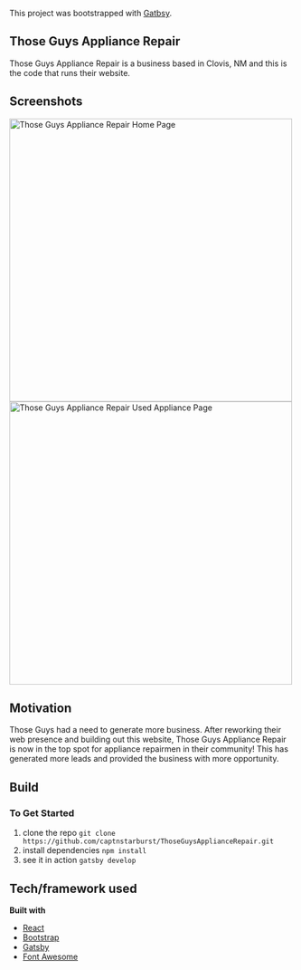 This project was bootstrapped with [Gatbsy](https://www.gatsbyjs.org/).

## Those Guys Appliance Repair
Those Guys Appliance Repair is a business based in Clovis, NM and this is the code that runs their website. 

## Screenshots
<img src="https://raw.githubusercontent.com/captnstarburst/ThoseGuysApplianceRepair/master/public/ScreenshotThosGuysAppliance%20Repair.png" alt="Those Guys Appliance Repair Home Page" height="500px">

<img src="https://raw.githubusercontent.com/captnstarburst/ThoseGuysApplianceRepair/master/public/Screenshot_2020-02-24%20%F0%9F%A7%B0%20Those%20Guys%20Appliance%20Repair%20%F0%9F%A7%BA.png" alt="Those Guys Appliance Repair Used Appliance Page" height="500px">

## Motivation
Those Guys had a need to generate more business. After reworking their web presence and building out this website, Those Guys Appliance Repair is now in the top spot for appliance repairmen in their community! This has generated more leads and provided the business with more opportunity. 

## Build
### To Get Started
1) clone the repo `git clone https://github.com/captnstarburst/ThoseGuysApplianceRepair.git`
2) install dependencies `npm install`
3) see it in action `gatsby develop`


## Tech/framework used
<b>Built with</b>
- [React](https://reactjs.org/)
- [Bootstrap](https://getbootstrap.com/)
- [Gatsby](https://www.gatsbyjs.org/)
- [Font Awesome](https://fontawesome.com/)
